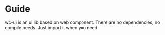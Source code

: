 # Guide

wc-ui is an ui lib based on web component. There are no dependencies, no compile needs. Just import it when you need.